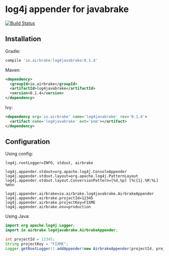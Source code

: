 # log4j appender for javabrake

[![Build Status](https://travis-ci.org/airbrake/log4javabrake.svg?branch=master)](https://travis-ci.org/airbrake/log4javabrake)

## Installation

Gradle:

```gradle
compile 'io.airbrake:log4javabrake:0.1.4'
```

Maven:

```xml
<dependency>
  <groupId>io.airbrake</groupId>
  <artifactId>log4javabrake</artifactId>
  <version>0.1.4</version>
</dependency>
```

Ivy:

```xml
<dependency org='io.airbrake' name='log4javabrake' rev='0.1.4'>
  <artifact name='log4javabrake' ext='pom'></artifact>
</dependency>
```

## Configuration

Using config:

```
log4j.rootLogger=INFO, stdout, airbrake

log4j.appender.stdout=org.apache.log4j.ConsoleAppender
log4j.appender.stdout.layout=org.apache.log4j.PatternLayout
log4j.appender.stdout.layout.ConversionPattern=[%d,%p] [%c{1}.%M:%L] %m%n

log4j.appender.airbrake=io.airbrake.log4javabrake.AirbrakeAppender
log4j.appender.airbrake.projectId=12345
log4j.appender.airbrake.projectKey=FIXME
log4j.appender.airbrake.env=production
```

Using Java:

```java
import org.apache.log4j.Logger;
import io.airbrake.log4javabrake.AirbrakeAppender;

int projectId = 12345;
String projectKey = "FIXME";
Logger.getRootLogger().addAppender(new AirbrakeAppender(projectId, projectKey));
```
